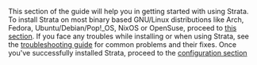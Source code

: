 This section of the guide will help you in getting started with using Strata. To install Strata on most binary based GNU/Linux distributions like Arch, Fedora, Ubuntu/Debian/Pop!_OS, NixOS or OpenSuse, proceed to [this section](./installing). If you face any troubles while installing or when using Strata, see the [troubleshooting guide](./troubleshooting) for common problems and their fixes. Once you've successfully installed Strata, proceed to the [configuration section](/configuration/)